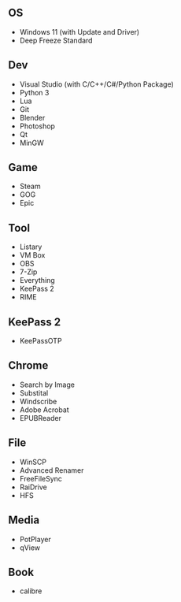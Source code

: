 ## OS
- Windows 11 (with Update and Driver)
- Deep Freeze Standard

## Dev
- Visual Studio (with C/C++/C#/Python Package)
- Python 3
- Lua
- Git
- Blender
- Photoshop
- Qt
- MinGW

## Game
- Steam
- GOG
- Epic

## Tool
- Listary
- VM Box
- OBS
- 7-Zip
- Everything
- KeePass 2
- RIME

## KeePass 2
- KeePassOTP

## Chrome
- Search by Image
- Substital
- Windscribe
- Adobe Acrobat
- EPUBReader

## File
- WinSCP
- Advanced Renamer
- FreeFileSync
- RaiDrive
- HFS

## Media
- PotPlayer
- qView

## Book
- calibre
